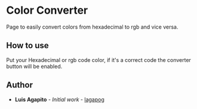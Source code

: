 # Color Converter
Page to easily convert colors from hexadecimal to rgb and vice versa.

## How to use
Put your Hexadecimal or rgb code color, if it's a correct code the converter button will be enabled.

## Author
* **Luis Agapito** - *Initial work* - [lagapog](https://luisagapito.com)